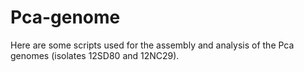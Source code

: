 # Pca-genome

Here are some scripts used for the assembly and analysis of the Pca genomes (isolates 12SD80 and 12NC29).
